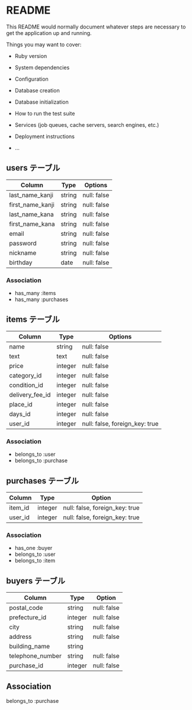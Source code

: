 # README

This README would normally document whatever steps are necessary to get the
application up and running.

Things you may want to cover:

* Ruby version

* System dependencies

* Configuration

* Database creation

* Database initialization

* How to run the test suite

* Services (job queues, cache servers, search engines, etc.)

* Deployment instructions

* ...

## users テーブル

| Column           | Type    | Options     |
| ---------------- | ------- | ----------- |
| last_name_kanji  | string  | null: false | 
| first_name_kanji | string  | null: false | 
| last_name_kana   | string  | null: false |
| first_name_kana  | string  | null: false |
| email            | string  | null: false |
| password         | string  | null: false |
| nickname         | string  | null: false |
| birthday         | date    | null: false |

### Association
- has_many :items
- has_many :purchases


## items テーブル
| Column          | Type       | Options                        |
| --------------- | ---------  | ------------------------------ |
| name            | string     | null: false                    | 
| text            | text       | null: false                    |
| price           | integer    | null: false                    |
| category_id     | integer    | null: false                    |
| condition_id    | integer    | null: false                    |
| delivery_fee_id | integer    | null: false                    |
| place_id        | integer    | null: false                    |
| days_id         | integer    | null: false                    |
| user_id         | integer    | null: false, foreign_key: true |

### Association
- belongs_to :user
- belongs_to :purchase

## purchases テーブル
| Column           | Type       | Option                         |
| ---------------- | ---------- | ------------------------------ |
| item_id         | integer    | null: false, foreign_key: true |
| user_id          | integer    | null: false, foreign_key: true |

### Association
- has_one :buyer
- belongs_to :user
- belongs_to :item

## buyers テーブル
| Column           | Type       | Option      |
| ---------------- | ---------- | ----------- |
| postal_code      | string     | null: false |
| prefecture_id    | integer    | null: false |
| city             | string     | null: false |
| address          | string     | null: false |
| building_name    | string     |             |
| telephone_number | string     | null: false |
| purchase_id      | integer    | null: false |

## Association
belongs_to :purchase